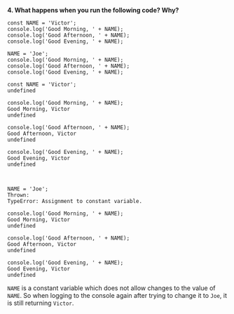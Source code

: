 **4. What happens when you run the following code? Why?**

```
const NAME = 'Victor';
console.log('Good Morning, ' + NAME);
console.log('Good Afternoon, ' + NAME);
console.log('Good Evening, ' + NAME);

NAME = 'Joe';
console.log('Good Morning, ' + NAME);
console.log('Good Afternoon, ' + NAME);
console.log('Good Evening, ' + NAME);
```

```
const NAME = 'Victor';
undefined

console.log('Good Morning, ' + NAME);
Good Morning, Victor
undefined

console.log('Good Afternoon, ' + NAME);
Good Afternoon, Victor
undefined

console.log('Good Evening, ' + NAME);
Good Evening, Victor
undefined



NAME = 'Joe';
Thrown:
TypeError: Assignment to constant variable.

console.log('Good Morning, ' + NAME);
Good Morning, Victor
undefined

console.log('Good Afternoon, ' + NAME);
Good Afternoon, Victor
undefined

console.log('Good Evening, ' + NAME);
Good Evening, Victor
undefined
```

`NAME` is a constant variable which does not allow changes to the value of `NAME`. So when logging to the console again after trying to change it to `Joe`, it is still returning `Victor`.

